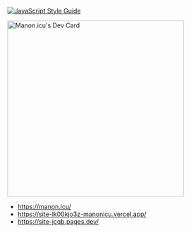 [![JavaScript Style Guide](https://img.shields.io/badge/code_style-standard-brightgreen.svg)](https://standardjs.com)

<a href="https://app.daily.dev/Manonicu"><img src="https://api.daily.dev/devcards/fc00d4e8de694d41a9175a42393b0e78.png?r=kmd" width="400" alt="Manon.icu's Dev Card"/></a>

- https://manon.icu/
- https://site-lk00kjo3z-manonicu.vercel.app/
- https://site-jcqb.pages.dev/
